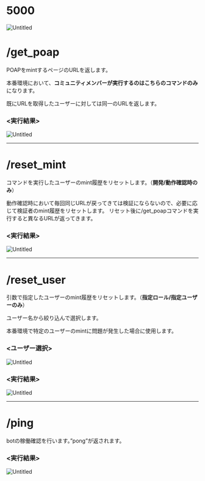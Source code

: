 # 5000

![Untitled](https://s3.us-west-2.amazonaws.com/secure.notion-static.com/af76a103-606d-4350-91de-a14141e5aad3/Untitled.png?X-Amz-Algorithm=AWS4-HMAC-SHA256&X-Amz-Content-Sha256=UNSIGNED-PAYLOAD&X-Amz-Credential=AKIAT73L2G45EIPT3X45%2F20220411%2Fus-west-2%2Fs3%2Faws4_request&X-Amz-Date=20220411T042826Z&X-Amz-Expires=86400&X-Amz-Signature=cf07daf335fb479df4d0f03623b773bd203b1f48cb944d9f6bfeeb1127cbbe4e&X-Amz-SignedHeaders=host&response-content-disposition=filename%20%3D%22Untitled.png%22&x-id=GetObject)

# /get_poap

POAPをmintするページのURLを返します。

本番環境において、**コミュニティメンバーが実行するのはこちらのコマンドのみ**になります。

既にURLを取得したユーザーに対しては同一のURLを返します。

### <実行結果>

![Untitled](https://s3.us-west-2.amazonaws.com/secure.notion-static.com/f8ccf888-a9cd-4b4c-bdda-012a0f4f6a81/Untitled.png?X-Amz-Algorithm=AWS4-HMAC-SHA256&X-Amz-Content-Sha256=UNSIGNED-PAYLOAD&X-Amz-Credential=AKIAT73L2G45EIPT3X45%2F20220411%2Fus-west-2%2Fs3%2Faws4_request&X-Amz-Date=20220411T042915Z&X-Amz-Expires=86400&X-Amz-Signature=8772d685bea7db595daa8cd0e47a200f971b296d31d479766e823298cd2996a1&X-Amz-SignedHeaders=host&response-content-disposition=filename%20%3D%22Untitled.png%22&x-id=GetObject)

---

# /reset_mint

コマンドを実行したユーザーのmint履歴をリセットします。（**開発/動作確認時のみ**）

動作確認時において毎回同じURLが戻ってきては検証にならないので、必要に応じて検証者のmint履歴をリセットします。
リセット後に/get_poapコマンドを実行すると異なるURLが返ってきます。

### <実行結果>

![Untitled](https://s3.us-west-2.amazonaws.com/secure.notion-static.com/42df3cb0-89c1-4ded-89f5-defad2e9f17d/Untitled.png?X-Amz-Algorithm=AWS4-HMAC-SHA256&X-Amz-Content-Sha256=UNSIGNED-PAYLOAD&X-Amz-Credential=AKIAT73L2G45EIPT3X45%2F20220411%2Fus-west-2%2Fs3%2Faws4_request&X-Amz-Date=20220411T042957Z&X-Amz-Expires=86400&X-Amz-Signature=bf5777156ea0f2d769fd8044669e28b044a0eb9f768f6f3889127112036c7d90&X-Amz-SignedHeaders=host&response-content-disposition=filename%20%3D%22Untitled.png%22&x-id=GetObject)

---

# /reset_user <user id>

引数で指定したユーザーのmint履歴をリセットします。（**指定ロール/指定ユーザーのみ**）

ユーザー名から絞り込んで選択します。

本番環境で特定のユーザーのmintに問題が発生した場合に使用します。

### <ユーザー選択>

![Untitled](https://s3.us-west-2.amazonaws.com/secure.notion-static.com/3921dfd5-11cd-4728-ac4c-ea1fde7e519d/Untitled.png?X-Amz-Algorithm=AWS4-HMAC-SHA256&X-Amz-Content-Sha256=UNSIGNED-PAYLOAD&X-Amz-Credential=AKIAT73L2G45EIPT3X45%2F20220411%2Fus-west-2%2Fs3%2Faws4_request&X-Amz-Date=20220411T043043Z&X-Amz-Expires=86400&X-Amz-Signature=97236abf2459a1391ef4aca2f0789df7e244fde6c455b420627143592bae77c9&X-Amz-SignedHeaders=host&response-content-disposition=filename%20%3D%22Untitled.png%22&x-id=GetObject)

### <実行結果>

![Untitled](https://s3.us-west-2.amazonaws.com/secure.notion-static.com/ae1ea73c-c537-42c0-81d8-1ebba01aa19d/Untitled.png?X-Amz-Algorithm=AWS4-HMAC-SHA256&X-Amz-Content-Sha256=UNSIGNED-PAYLOAD&X-Amz-Credential=AKIAT73L2G45EIPT3X45%2F20220411%2Fus-west-2%2Fs3%2Faws4_request&X-Amz-Date=20220411T043126Z&X-Amz-Expires=86400&X-Amz-Signature=b312620302a8b51ee4f53047173849540a6146aeb031aa44cece5405642961f8&X-Amz-SignedHeaders=host&response-content-disposition=filename%20%3D%22Untitled.png%22&x-id=GetObject)

---

# /ping

botの稼働確認を行います。”pong”が返されます。

### <実行結果>

![Untitled](https://s3.us-west-2.amazonaws.com/secure.notion-static.com/8912e3fa-5f5f-4cfc-8e40-60474aff7bf3/Untitled.png?X-Amz-Algorithm=AWS4-HMAC-SHA256&X-Amz-Content-Sha256=UNSIGNED-PAYLOAD&X-Amz-Credential=AKIAT73L2G45EIPT3X45%2F20220411%2Fus-west-2%2Fs3%2Faws4_request&X-Amz-Date=20220411T043153Z&X-Amz-Expires=86400&X-Amz-Signature=86b34b9fe57240c7f2853fbbd8c338d2e54fac22587ba848654f281b58933be6&X-Amz-SignedHeaders=host&response-content-disposition=filename%20%3D%22Untitled.png%22&x-id=GetObject)

